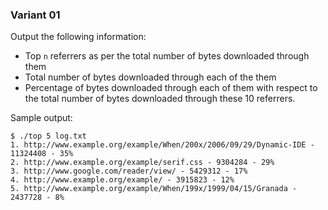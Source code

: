 ### Variant 01
Output the following information:

* Top `n` referrers as per the total number of bytes downloaded through them
* Total number of bytes downloaded through each of the them
* Percentage of bytes downloaded through each of them with respect to the total number of bytes downloaded through these 10 referrers.

Sample output:

```
$ ./top 5 log.txt
1. http://www.example.org/example/When/200x/2006/09/29/Dynamic-IDE - 11324408 - 35%
2. http://www.example.org/example/serif.css - 9304284 - 29%
3. http://www.google.com/reader/view/ - 5429312 - 17%
4. http://www.example.org/example/ - 3915823 - 12%
5. http://www.example.org/example/When/199x/1999/04/15/Granada - 2437728 - 8%
```
